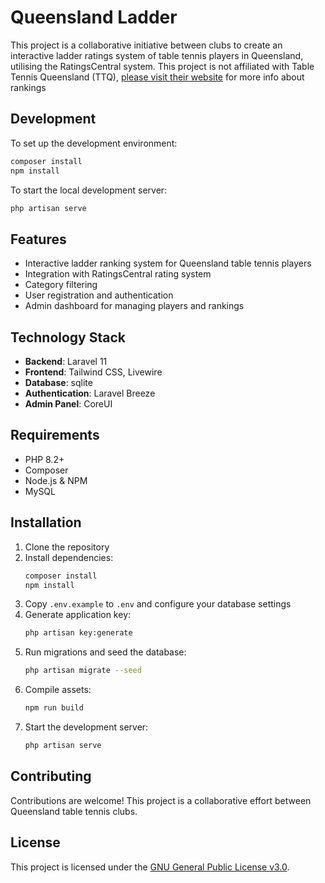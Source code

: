 # Queensland Ladder

This project is a collaborative initiative between clubs to create an interactive ladder ratings system of table tennis players in Queensland, utilising the RatingsCentral system. This project is not affiliated with Table Tennis Queensland (TTQ), [please visit their website](https://www.tabletennisqld.org/eventsttq/rankings) for more info about rankings

## Development

To set up the development environment:

```bash
composer install
npm install
```

To start the local development server:

```bash
php artisan serve
```

## Features

- Interactive ladder ranking system for Queensland table tennis players
- Integration with RatingsCentral rating system
- Category filtering
- User registration and authentication
- Admin dashboard for managing players and rankings

## Technology Stack

- **Backend**: Laravel 11
- **Frontend**: Tailwind CSS, Livewire
- **Database**: sqlite
- **Authentication**: Laravel Breeze
- **Admin Panel**: CoreUI

## Requirements

- PHP 8.2+
- Composer
- Node.js & NPM
- MySQL

## Installation

1. Clone the repository
2. Install dependencies:
   ```bash
   composer install
   npm install
   ```
3. Copy `.env.example` to `.env` and configure your database settings
4. Generate application key:
   ```bash
   php artisan key:generate
   ```
5. Run migrations and seed the database:
   ```bash
   php artisan migrate --seed
   ```
6. Compile assets:
   ```bash
   npm run build
   ```
7. Start the development server:
   ```bash
   php artisan serve
   ```

## Contributing

Contributions are welcome! This project is a collaborative effort between Queensland table tennis clubs.

## License

This project is licensed under the [GNU General Public License v3.0](LICENSE.md).
